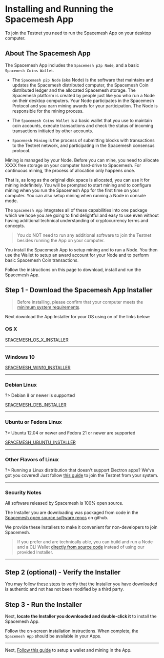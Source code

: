 # Installing and Running the Spacemesh App

To join the Testnet you need to run the Spacemesh App on your desktop computer.

## About The Spacemesh App
The Spacemesh App includes the `Spacemesh p2p Node`, and a basic `Spacemesh Coins Wallet`.

- The `Spacemesh p2p Node` (aka Node) is the software that maintains and updates the Spacemesh distributed computer, the Spacemesh Coin distributed ledger and the allocated Spacemesh storage. The Spacemesh platform is created by people just like you who run a Node on their desktop computers. Your Node participates in the Spacemesh Protocol and you earn mining awards for your participation. The Node is responsible for the mining process.

- The `Spacemesh Coins Wallet` is a basic wallet that you use to maintain coin accounts, execute transactions and check the status of incoming transactions initiated by other accounts.

- `Spacemesh Mining` is the process of submitting blocks with transactions to the Testnet network, and participating in the Spacemesh consensus protocol.

Mining is managed by your Node. Before you can mine, you need to allocate XXXX free storage on your computer hard-drive to Spacemesh. For continuous mining, the process of allocation only happens once.

That is, as long as the original disk space is allocated, you can use it for mining indefinitely. You will be prompted to start mining and to configure mining when you run the Spacemesh App for the first time on your computer. You can also setup mining when running a Node in console mode.

The `Spacemesh App` integrates all of these capabilities into one package which we hope you are going to find delightful and easy to use even without having additional technical understanding of cryptocurrency terms and concepts.

> You do NOT need to run any additional software to join the Testnet besides running the App on your computer.

You install the Spacemesh App to setup mining and to run a Node. You then use the Wallet to setup an award account for your Node and to perform basic Spacemesh Coin transactions.

Follow the instructions on this page to download, install and run the Spacemesh App.


## Step 1 - Download the Spacemesh App Installer

> Before installing, please confirm that your computer meets the [minimum system requirements](requirements.md).

Next download the App Installer for your OS using on of the links below:

### OS X

[SPACEMESH_OS_X_INSTALLER](dmg_installer)

---

### Windows 10

[SPACEMESH_WIN10_INSTALLER](exe_installer)

---

### Debian Linux

?> Debian 8 or newer is supported

[SPACEMESH_DEB_INSTALLER](deb_installer)

---

### Ubuntu or Fedora Linux

?> Ubuntu 12.04 or newer and Fedora 21 or newer are supported

[SPACEMESH_UBUNTU_INSTALLER](AppImage_installer)

---

### Other Flavors of Linux

?> Running a Linux distribution that doesn't support Electron apps? We've got you covered! Just follow [this guide](build.md) to join the Testnet from your system.

---

### Security Notes

All software released by Spacemesh is 100% open source.

The Installer you are downloading was packaged from code in the [Spacemesh open source software repos](https://github.com/spacemeshos) on github.

We provide these Installers to make it convenient for non-developers to join Spacemesh.

> If you prefer and are technically able, you can build and run a Node and a CLI Wallet [directly from source code](build.md) instead of using our provided Installer.

---

## Step 2 (optional) - Verify the Installer

You may follow [these steps](auth.md) to verify that the Installer you have downloaded is authentic and not has not been modified by a third party.


## Step 3 - Run the Installer

Next, **locate the Installer you downloaded and double-click it** to install the Spacemesh App.

Follow the on-screen installation instructions. When complete, the `Spacemesh App` should be available in your Apps.

---

Next, [Follow this guide](guide/setup.md) to setup a wallet and mining in the App.

